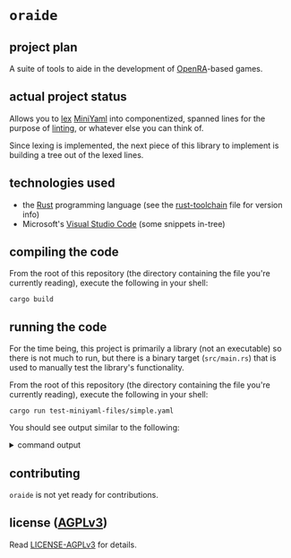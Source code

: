 # `oraide`

## project plan

A suite of tools to aide in the development of [OpenRA]-based games.

## actual project status

Allows you to [lex] [MiniYaml] into componentized, spanned lines for the
purpose of [linting], or whatever else you can think of.

Since lexing is implemented, the next piece of this library to implement is
building a tree out of the lexed lines.

## technologies used

- the [Rust] programming language (see the [rust-toolchain] file for
  version info)
- Microsoft's [Visual Studio Code] (some snippets in-tree)

## compiling the code

From the root of this repository (the directory containing the file you're
currently reading), execute the following in your shell:

```
cargo build
```

## running the code

For the time being, this project is primarily a library (not an executable)
so there is not much to run, but there is a binary target (`src/main.rs`) that
is used to manually test the library's functionality.

From the root of this repository (the directory containing the file you're
currently reading), execute the following in your shell:

```
cargo run test-miniyaml-files/simple.yaml
```

You should see output similar to the following:

<details><summary>command output</summary>

```
raw     = "E2:\n"
indent  = None
key     = Some("E2")
key_sep = Some(":")
value   = None
comment = None
term    = Some("\n")

raw     = "    Inherits: ^Soldier\n"
indent  = Some("    ")
key     = Some("Inherits")
key_sep = Some(":")
value   = Some("^Soldier")
comment = None
term    = Some("\n")

raw     = "    Inherits@experience: ^GainsExperience\n"
indent  = Some("    ")
key     = Some("Inherits@experience")
key_sep = Some(":")
value   = Some("^GainsExperience")
comment = None
term    = Some("\n")

raw     = "\tValued:\n"
indent  = Some("\t")
key     = Some("Valued")
key_sep = Some(":")
value   = None
comment = None
term    = Some("\n")

raw     = "\t\t# Cost: 200\n"
indent  = Some("\t\t")
key     = None
key_sep = None
value   = None
comment = Some("# Cost: 200")
term    = Some("\n")

raw     = "  \tCost: 200\n"
indent  = Some("  \t")
key     = Some("Cost")
key_sep = Some(":")
value   = Some("200")
comment = None
term    = Some("\n")

raw     = "\t  non_ascii: 请务必取代#idk\n"
indent  = Some("\t  ")
key     = Some("non_ascii")
key_sep = Some(":")
value   = Some("请务必取代")
comment = Some("#idk")
term    = Some("\n")

raw     = "\t  请务必取代: non_ascii_key #idk\n"
indent  = Some("\t  ")
key     = Some("请务必取代")
key_sep = Some(":")
value   = Some("non_ascii_key ")
comment = Some("#idk")
term    = Some("\n")
```

</details>


## contributing

`oraide` is not yet ready for contributions.

## license ([AGPLv3])

Read [LICENSE-AGPLv3] for details.

[LICENSE-AGPLv3]: ./LICENSE-AGPLv3
[AGPLv3]: https://www.gnu.org/licenses/agpl-3.0
[OpenRA]: https://openra.net
[lex]: https://en.wikipedia.org/wiki/Lexical_analysis
[MiniYaml]: https://www.openra.net/book/glossary.html#miniyaml
[linting]: https://en.wikipedia.org/wiki/Lint_%28software%29
[Rust]: https://www.rust-lang.org/
[rust-toolchain]: ./rust-toolchain
[Visual Studio Code]: https://code.visualstudio.com/
